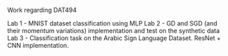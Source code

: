 Work regarding DAT494

Lab 1 - MNIST dataset classification using MLP
Lab 2 - GD and SGD (and their momentum variations) implementation and test on the synthetic data
Lab 3 - Classification task on the Arabic Sign Language Dataset. ResNet + CNN implementation.
